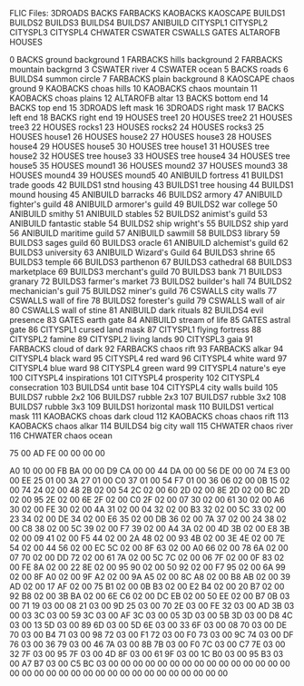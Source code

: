 


FLIC Files:
3DROADS
BACKS
FARBACKS
KAOBACKS
KAOSCAPE
BUILDS1
BUILDS2
BUILDS3
BUILDS4
BUILDS7
ANIBUILD
CITYSPL1
CITYSPL2
CITYSPL3
CITYSPL4
CHWATER
CSWATER
CSWALLS
GATES
ALTAROFB
HOUSES




  0  BACKS       ground background
  1  FARBACKS    hills background
  2  FARBACKS    mountain backgrnd
  3  CSWATER     river 
  4  CSWATER     ocean
  5  BACKS       roads
  6  BUILDS4     summon circle
  7  FARBACKS    plain background
  8  KAOSCAPE    chaos ground
  9  KAOBACKS    choas hills
 10  KAOBACKS    chaos mountain
 11  KAOBACKS    choas plains
 12  ALTAROFB    altar
 13  BACKS       bottom end
 14  BACKS       top end
 15  3DROADS     left mask
 16  3DROADS     right mask
 17  BACKS       left end
 18  BACKS       right end
 19  HOUSES      tree1
 20  HOUSES      tree2
 21  HOUSES      tree3
 22  HOUSES      rocks1
 23  HOUSES      rocks2
 24  HOUSES      rocks3
 25  HOUSES      house1
 26  HOUSES      house2
 27  HOUSES      house3
 28  HOUSES      house4
 29  HOUSES      house5
 30  HOUSES      tree house1
 31  HOUSES      tree house2
 32  HOUSES      tree house3
 33  HOUSES      tree house4
 34  HOUSES      tree house5
 35  HOUSES      mound1
 36  HOUSES      mound2
 37  HOUSES      mound3
 38  HOUSES      mound4
 39  HOUSES      mound5
 40  ANIBUILD    fortress
 41  BUILDS1     trade goods
 42  BUILDS1     stnd housing
 43  BUILDS1     tree housing
 44  BUILDS1     mound housing
 45  ANIBUILD    barracks
 46  BUILDS2     armory
 47  ANIBUILD    fighter's guild
 48  ANIBUILD    armorer's guild
 49  BUILDS2     war college
 50  ANIBUILD    smithy
 51  ANIBUILD    stables
 52  BUILDS2     animist's guild
 53  ANIBUILD    fantastic stable
 54  BUILDS2     ship wright's 
 55  BUILDS2     ship yard
 56  ANIBUILD    maritime guild
 57  ANIBUILD    sawmill
 58  BUILDS3     library
 59  BUILDS3     sages guild
 60  BUILDS3     oracle
 61  ANIBUILD    alchemist's guild
 62  BUILDS3     university
 63  ANIBUILD    Wizard's Guild
 64  BUILDS3     shrine
 65  BUILDS3     temple
 66  BUILDS3     parthenon
 67  BUILDS3     cathedral
 68  BUILDS3     marketplace
 69  BUILDS3     merchant's guild
 70  BUILDS3     bank
 71  BUILDS3     granary
 72  BUILDS3     farmer's market
 73  BUILDS2     builder's hall
 74  BUILDS2     mechanician's guil
 75  BUILDS2     miner's guild
 76  CSWALLS     city walls
 77  CSWALLS     wall of fire
 78  BUILDS2     forester's guild
 79  CSWALLS     wall of air
 80  CSWALLS     wall of stine
 81  ANIBUILD    dark rituals
 82  BUILDS4     evil presence
 83  GATES       earth gate
 84  ANIBUILD    stream of life
 85  GATES       astral gate
 86  CITYSPL1    cursed land mask
 87  CITYSPL1    flying fortress
 88  CITYSPL2    famine
 89  CITYSPL2    living lands
 90  CITYSPL3    gaia
 91  FARBACKS    cloud of dark
 92  FARBACKS    chaos rift
 93  FARBACKS    alkar
 94  CITYSPL4    black ward
 95  CITYSPL4    red ward
 96  CITYSPL4    white ward
 97  CITYSPL4    blue ward
 98  CITYSPL4    green ward
 99  CITYSPL4    nature's eye
100  CITYSPL4    inspirations
101  CITYSPL4    prosperity
102  CITYSPL4    consecration
103  BUILDS4     untit base
104  CITYSPL4    city walls build
105  BUILDS7     rubble 2x2
106  BUILDS7     rubble 2x3
107  BUILDS7     rubble 3x2
108  BUILDS7     rubble 3x3
109  BUILDS1     horizontal mask
110  BUILDS1     vertical mask
111  KAOBACKS    choas dark cloud
112  KAOBACKS    choas chaos rift
113  KAOBACKS    chaos alkar 
114  BUILDS4     big city wall
115  CHWATER     chaos river
116  CHWATER     chaos ocean





75 00 AD FE 00 00 00 00 

A0 10 00 00 
FB BA 00 00 D9 CA 00 00 44 DA 00 00 56 DE 00 00 74 E3 00 00 EE 25 01 00 3A 27 01 00 C0 37 01 00 54 F7 01 00 36 06 02 00 0B 15 02 00 74 24 02 00 48 2B 02 00 54 2C 02 00 60 2D 02 00 8E 2D 02 00 BC 2D 02 00 95 2E 02 00 6E 2F 02 00 C0 2F 02 00 07 30 02 00 61 30 02 00 A6 30 02 00 FE 30 02 00 4A 31 02 00 04 32 02 00 B3 32 02 00 5C 33 02 00 23 34 02 00 DE 34 02 00 E6 35 02 00 DB 36 02 00 7A 37 02 00 24 38 02 00 C8 38 02 00 5C 39 02 00 F7 39 02 00 A4 3A 02 00 4D 3B 02 00 E8 3B 02 00 09 41 02 00 F5 44 02 00 2A 48 02 00 93 4B 02 00 3E 4E 02 00 7E 54 02 00 44 56 02 00 EC 5C 02 00 8F 63 02 00 A0 66 02 00 78 6A 02 00 07 70 02 00 DD 72 02 00 61 7A 02 00 5C 7C 02 00 06 7F 02 00 0F 83 02 00 FE 8A 02 00 22 8E 02 00 95 90 02 00 50 92 02 00 F7 95 02 00 6A 99 02 00 8F A0 02 00 9F A2 02 00 9A A5 02 00 8C A8 02 00 B8 AB 02 00 39 AD 02 00 17 AF 02 00 75 B1 02 00 0B B3 02 00 E2 B4 02 00 20 B7 02 00 92 B8 02 00 3B BA 02 00 6E C6 02 00 DC EB 02 00 50 EE 02 00 B7 0B 03 00 71 19 03 00 08 21 03 00 9D 25 03 00 70 2E 03 00 FE 32 03 00 AD 3B 03 00 03 3C 03 00 59 3C 03 00 AF 3C 03 00 05 3D 03 00 5B 3D 03 00 D8 4C 03 00 13 5D 03 00 89 6D 03 00 5D 6E 03 00 33 6F 03 00 08 70 03 00 DE 70 03 00 B4 71 03 00 98 72 03 00 F1 72 03 00 F0 73 03 00 9C 74 03 00 DF 76 03 00 36 79 03 00 46 7A 03 00 8B 7B 03 00 F0 7C 03 00 C7 7E 03 00 32 7F 03 00 95 7F 03 00 4D 8F 03 00 61 9F 03 00 1C B0 03 00 95 B3 03 00 A7 B7 03 00 C5 BC 03 00 00 00 00 00 00 00 00 00 00 00 00 00 00 00 00 00 00 00 00 00 00 00 00 00 00 00 00 00 00 00 00 00
